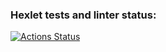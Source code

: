 ### Hexlet tests and linter status:
[![Actions Status](https://github.com/Rez0n4n/layout-designer-project-58/actions/workflows/hexlet-check.yml/badge.svg)](https://github.com/Rez0n4n/layout-designer-project-58/actions)